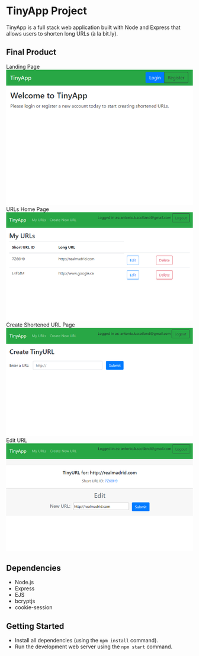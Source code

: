 # TinyApp Project

TinyApp is a full stack web application built with Node and Express that allows users to shorten long URLs (à la bit.ly).

## Final Product

Landing Page
!["screenshot description"](./docs/landing-page.PNG)
URLs Home Page
!["screenshot description"](./docs/URLs-page.PNG)
Create Shortened URL Page
!["screenshot description"](./docs/Create-URL.PNG)
Edit URL
!["screenshot description"](./docs/Edit-URL.PNG)

## Dependencies

- Node.js
- Express
- EJS
- bcryptjs
- cookie-session

## Getting Started

- Install all dependencies (using the `npm install` command).
- Run the development web server using the `npm start` command.
